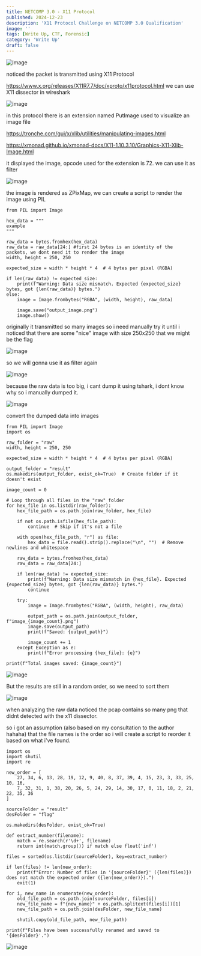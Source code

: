 ```yaml
---
title: NETCOMP 3.0 - X11 Protocol
published: 2024-12-23
description: 'X11 Protocol Challenge on NETCOMP 3.0 Qualification'
image: ''
tags: [Write Up, CTF, Forensic]
category: 'Write Up'
draft: false 
---
```


![image](https://hackmd.io/_uploads/SkmZq8YIyl.png)

noticed the packet is transmitted using X11 Protocol

https://www.x.org/releases/X11R7.7/doc/xproto/x11protocol.html
we can use X11 dissector in wireshark

![image](https://hackmd.io/_uploads/B1kw5LtIJx.png)

in this protocol there is an extension named PutImage used to visualize an image file

https://tronche.com/gui/x/xlib/utilities/manipulating-images.html

https://xmonad.github.io/xmonad-docs/X11-1.10.3.10/Graphics-X11-Xlib-Image.html

it displayed the image, opcode used for the extension is 72. we can use it as filter

![image](https://hackmd.io/_uploads/H1WT9UtUkg.png)

the image is rendered as ZPixMap, we can create a script to render the image using PIL

```
from PIL import Image

hex_data = """
example 
"""

raw_data = bytes.fromhex(hex_data)
raw_data = raw_data[24:] #first 24 bytes is an identity of the packets, we dont need it to render the image
width, height = 250, 250  

expected_size = width * height * 4  # 4 bytes per pixel (RGBA)

if len(raw_data) != expected_size:
    print(f"Warning: Data size mismatch. Expected {expected_size} bytes, got {len(raw_data)} bytes.")
else:
    image = Image.frombytes("RGBA", (width, height), raw_data)

    image.save("output_image.png")
    image.show()
```

originally it transmitted so many images so i need manually try it until i noticed that there are some "nice" image with size 250x250 that we might be the flag

![image](https://hackmd.io/_uploads/H1n7sLFUyl.png)

so we will gonna use it as filter again

![image](https://hackmd.io/_uploads/rkbvo8t8kl.png)

because the raw data is too big, i cant dump it using tshark, i dont know why so i manually dumped it.

![image](https://hackmd.io/_uploads/Hy-tsLYLyx.png)

convert the dumped data into images

```
from PIL import Image
import os

raw_folder = "raw"
width, height = 250, 250  

expected_size = width * height * 4  # 4 bytes per pixel (RGBA)

output_folder = "result"
os.makedirs(output_folder, exist_ok=True)  # Create folder if it doesn't exist

image_count = 0

# Loop through all files in the "raw" folder
for hex_file in os.listdir(raw_folder):
    hex_file_path = os.path.join(raw_folder, hex_file)

    if not os.path.isfile(hex_file_path):
        continue  # Skip if it's not a file

    with open(hex_file_path, "r") as file:
        hex_data = file.read().strip().replace("\n", "")  # Remove newlines and whitespace

    raw_data = bytes.fromhex(hex_data)
    raw_data = raw_data[24:]

    if len(raw_data) != expected_size:
        print(f"Warning: Data size mismatch in {hex_file}. Expected {expected_size} bytes, got {len(raw_data)} bytes.")
        continue

    try:
        image = Image.frombytes("RGBA", (width, height), raw_data)

        output_path = os.path.join(output_folder, f"image_{image_count}.png")
        image.save(output_path)
        print(f"Saved: {output_path}")

        image_count += 1
    except Exception as e:
        print(f"Error processing {hex_file}: {e}")

print(f"Total images saved: {image_count}")
```

![image](https://hackmd.io/_uploads/S1OosItU1l.png)

But the results are still in a random order, so we need to sort them

![image](https://hackmd.io/_uploads/rkZxBE5IJg.png)

when analyzing the raw data noticed the pcap contains so many png that didnt detected with the x11 dissector.

so i got an assumption (also based on my consultation to the author hahaha) that the file names is the order so i will create a script to reorder it based on what i've found.

```
import os
import shutil
import re

new_order = [
    27, 34, 6, 13, 28, 19, 12, 9, 40, 8, 37, 39, 4, 15, 23, 3, 33, 25, 10, 16,
    7, 32, 31, 1, 38, 20, 26, 5, 24, 29, 14, 30, 17, 0, 11, 18, 2, 21, 22, 35, 36
]

sourceFolder = "result"
desFolder = "flag"

os.makedirs(desFolder, exist_ok=True)

def extract_number(filename):
    match = re.search(r'\d+', filename)  
    return int(match.group()) if match else float('inf') 

files = sorted(os.listdir(sourceFolder), key=extract_number)

if len(files) != len(new_order):
    print(f"Error: Number of files in '{sourceFolder}' ({len(files)}) does not match the expected order ({len(new_order)}).")
    exit(1)

for i, new_name in enumerate(new_order):
    old_file_path = os.path.join(sourceFolder, files[i])
    new_file_name = f"{new_name}" + os.path.splitext(files[i])[1]  
    new_file_path = os.path.join(desFolder, new_file_name)

    shutil.copy(old_file_path, new_file_path)

print(f"Files have been successfully renamed and saved to '{desFolder}'.")
```

![image](https://hackmd.io/_uploads/H1oePNqIyl.png)
